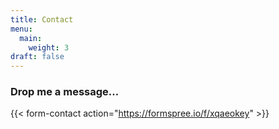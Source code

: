 ```yaml
---
title: Contact
menu:
  main:
    weight: 3
draft: false
---
```


### Drop me a message...

{{< form-contact action="https://formspree.io/f/xqaeokey"  >}}